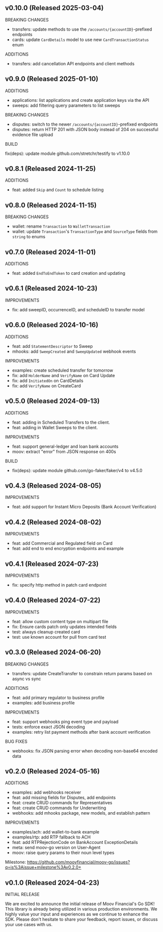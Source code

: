 ## v0.10.0 (Released 2025-03-04)

BREAKING CHANGES

- transfers: update methods to use the `/accounts/{accountID}`-prefixed endpoints
- cards: update `CardDetails` model to use new `CardTransactionStatus` enum

ADDITIONS

- transfers: add cancellation API endpoints and client methods

## v0.9.0 (Released 2025-01-10)

ADDITIONS

- applications: list applications and create application keys via the API
- sweeps: add filtering query parameters to list sweeps

BREAKING CHANGES

- disputes: switch to the newer `/accounts/{accountID}`-prefixed endpoints
- disputes: return HTTP 201 with JSON body instead of 204 on successful evidence file upload

BUILD

fix(deps): update module github.com/stretchr/testify to v1.10.0

## v0.8.1 (Released 2024-11-25)

ADDITIONS

- feat: added `Skip` and `Count` to schedule listing

## v0.8.0 (Released 2024-11-15)

BREAKING CHANGES

- wallet: rename `Transaction` to `WalletTransaction`
- wallet: update `Transaction`'s `TransactionType` and `SourceType` fields from `string` to enums 

## v0.7.0 (Released 2024-11-01)

ADDITIONS

- feat: added `EndToEndToken` to card creation and updating

## v0.6.1 (Released 2024-10-23)

IMPROVEMENTS

- fix: add sweepID, occurrenceID, and scheduleID to transfer model

## v0.6.0 (Released 2024-10-16)

ADDITIONS

- feat: add `StatementDescriptor` to Sweep
- mhooks: add `SweepCreated` and `SweepUpdated` webhook events

IMPROVEMENTS

- examples: create scheduled transfer for tomorrow
- fix: add `HolderName` and `VerifyName` on Card Update
- fix: add `InitiatedOn` on CardDetails
- fix: add `VerifyName` on CreateCard

## v0.5.0 (Released 2024-09-13)

ADDITIONS

- feat: adding in Scheduled Transfers to the client.
- feat: adding in Wallet Sweeps to the client.

IMPROVEMENTS

- feat: support general-ledger and loan bank accounts
- moov: extract "error" from JSON response on 400s

BUILD

- fix(deps): update module github.com/go-faker/faker/v4 to v4.5.0

## v0.4.3 (Released 2024-08-05)

IMPROVEMENTS

- feat: add support for Instant Micro Deposits (Bank Account Verification)

## v0.4.2 (Released 2024-08-02)

IMPROVEMENTS

- feat: add Commercial and Regulated field on Card
- feat: add end to end encryption endpoints and example

## v0.4.1 (Released 2024-07-23)

IMPROVEMENTS

- fix: specify http method in patch card endpoint

## v0.4.0 (Released 2024-07-22)

IMPROVEMENTS

- feat: allow custom content type on multipart file
- fix: Ensure cards patch only updates intended fields
- test: always cleanup created card
- test: use known account for pull from card test

## v0.3.0 (Released 2024-06-20)

BREAKING CHANGES

- transfers: update CreateTransfer to constrain return params based on async vs sync

ADDITIONS

- feat: add primary regulator to business profile
- examples: add business profile

IMPROVEMENTS

- feat: support webhooks ping event type and payload
- tests: enforce exact JSON decoding
- examples: retry list payment methods after bank account verification

BUG FIXES

- webhooks: fix JSON parsing error when decoding non-base64 encoded data

## v0.2.0 (Released 2024-05-16)

ADDITIONS

- examples: add webhooks receiver
- feat: add missing fields for Disputes, add endpoints
- feat: create CRUD commands for Representatives
- feat: create CRUD commands for Underwriting
- webhooks: add mhooks package, new models, and establish pattern

IMPROVEMENTS

- examples/ach: add wallet-to-bank example
- examples/rtp: add RTP fallback to ACH
- feat: add RTPRejectionCode on BankAccount ExceptionDetails
- meta: send moov-go version on User-Agent
- moov: raise query params to their noun level types

Milestone: https://github.com/moovfinancial/moov-go/issues?q=is%3Aissue+milestone%3Av0.2.0+

## v0.1.0 (Released 2024-04-23)

INITIAL RELEASE

We are excited to announce the initial release of Moov Financial's Go SDK! This library is already being
utilized in various production environments. We highly value your input and experiences as we continue to
enhance the SDK. Please don't hesitate to share your feedback, report issues, or discuss your use cases
with us.
